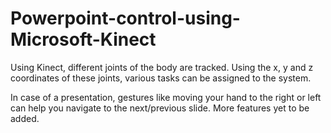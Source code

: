 # Powerpoint-control-using-Microsoft-Kinect

Using Kinect, different joints of the body are tracked. Using the x, y and z coordinates of these joints, 
various tasks can be assigned to the system.

In case of a presentation, gestures like moving your hand to the right or left can help you navigate to the next/previous slide.
More features yet to be added.
